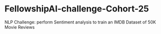 # FellowshipAI-challenge-Cohort-25

NLP Challenge: perform Sentiment analysis to train an IMDB Dataset of 50K Movie Reviews 
